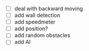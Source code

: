 - [ ] deal with backward moving
- [ ] add wall detection
- [ ] add speedmeter
- [ ] add position?
- [ ] add random obstacles
- [ ] add AI
